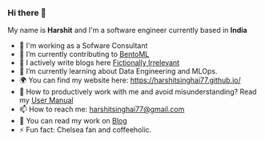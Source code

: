 ### Hi there 👋

<!--
**harshitsinghai77/harshitsinghai77** is a ✨ _special_ ✨ repository because its `README.md` (this file) appears on your GitHub profile. -->

My name is **Harshit** and I'm a software engineer currently based in **India**

- 🔭 I'm working as a Sofware Consultant
- 🔭 I’m currently contributing to [BentoML](https://github.com/bentoml/BentoML)
- 🗿 I actively write blogs here [Fictionally Irrelevant](https://fictionally-irrelevant.vercel.app/)
- 🌱 I’m currently learning about Data Engineering and MLOps.
- 🌍 You can find my website here: https://harshitsinghai77.github.io/
- 💬 How to productively work with me and avoid misunderstanding? Read my [User Manual](https://gist.github.com/harshitsinghai77/43dc955324cd5476cb0b1ba75c124fea)
- 📫 How to reach me: harshitsinghai77@gmail.com
- 📖 You can read my work on [Blog](https://fictionally-irrelevant.vercel.app/)
- ⚡ Fun fact: Chelsea fan and coffeeholic. 
